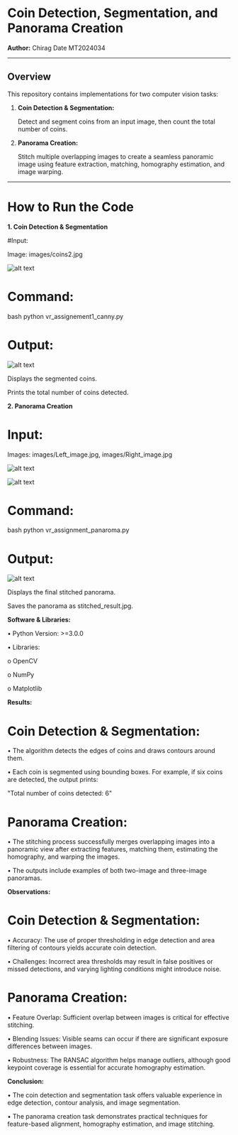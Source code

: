 # Coin Detection, Segmentation, and Panorama Creation

**Author:** Chirag Date MT2024034

---

## Overview

This repository contains implementations for two computer vision tasks:

1. **Coin Detection & Segmentation:**
   
   Detect and segment coins from an input image, then count the total number of coins.

3. **Panorama Creation:**
   
   Stitch multiple overlapping images to create a seamless panoramic image using feature extraction, matching, homography estimation, and image warping.

-----


# How to Run the Code

**1. Coin Detection & Segmentation**

#Input:

Image: images/coins2.jpg

![alt text](https://github.com/ChiragDate/VR_Assignment1/blob/main/images/coins2.jpg)

# Command: 

bash python vr_assignement1_canny.py


# Output:

![alt text](https://github.com/ChiragDate/VR_Assignment1/blob/main/images/outline_detected_images.png)


Displays the segmented coins.

Prints the total number of coins detected.

**2. Panorama Creation**

# Input:

Images: images/Left_image.jpg, images/Right_image.jpg

![alt text](https://github.com/ChiragDate/VR_Assignment1/blob/main/images/Left_image.jpg)

![alt text](https://github.com/ChiragDate/VR_Assignment1/blob/main/images/Right_image.jpg)

# Command:

bash python vr_assignment_panaroma.py

# Output:

![alt text](https://github.com/ChiragDate/VR_Assignment1/blob/main/images/stitched_result_panaroma.jpg)

Displays the final stitched panorama.

Saves the panorama as stitched_result.jpg.


**Software & Libraries:**

•	Python Version: >=3.0.0

•	Libraries:

o	OpenCV 

o	NumPy 

o	Matplotlib 


**Results:**

# Coin Detection & Segmentation:
•	The algorithm detects the edges of coins and draws contours around them.

•	Each coin is segmented using bounding boxes. For example, if six coins are detected, the output prints:

"Total number of coins detected: 6"

# Panorama Creation:

•	The stitching process successfully merges overlapping images into a panoramic view after extracting features, matching them, estimating the homography, and warping the images.

•	The outputs include examples of both two-image and three-image panoramas.


**Observations:**

# Coin Detection & Segmentation:

•	Accuracy: The use of proper thresholding in edge detection and area filtering of contours yields accurate coin detection.

•	Challenges: Incorrect area thresholds may result in false positives or missed detections, and varying lighting conditions might introduce noise.

# Panorama Creation:

•	Feature Overlap: Sufficient overlap between images is critical for effective stitching.

•	Blending Issues: Visible seams can occur if there are significant exposure differences between images.

•	Robustness: The RANSAC algorithm helps manage outliers, although good keypoint coverage is essential for accurate homography estimation.

**Conclusion:**

•	The coin detection and segmentation task offers valuable experience in edge detection, contour analysis, and image segmentation.

•	The panorama creation task demonstrates practical techniques for feature-based alignment, homography estimation, and image stitching.




